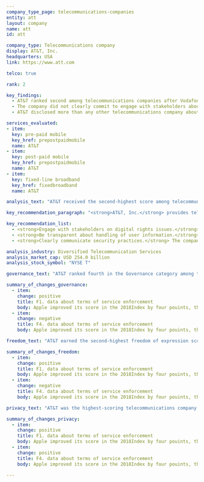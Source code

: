 ```yaml
---
company_type_page: telecommunications-companies
entity: att
layout: company
name: att
id: att

company_type: Telecommunications company
display: AT&T, Inc.
headquarters: USA
link: https://www.att.com

telco: true

rank: 2

key_findings:
  - AT&T ranked second among telecommunications companies after Vodafone, disclosing more about policies affecting freedom of expression and privacy than most of its peers.
  - The company did not clearly commit to engage with stakeholders about digital rights issues, unlike its European peers.
  - AT&T disclosed more than any other telecommunications company about policies affecting users’ privacy, but it could do more to explain what it does to keep user information secure.

services_evaluated:
- item:
  key: pre-paid mobile
  key_href: prepostpaidmobile
  name: AT&T
- item:
  key: post-paid mobile
  key_href: prepostpaidmobile
  name: AT&T
- item:
  key: fixed-line broadband
  key_href: fixedbroadband
  name: AT&T

analysis_text: "AT&T received the second-highest score among telecommunications companies, after Vodafone. The company made some improvements to policies affecting users’ freedom of expression by clarifying its processes for handling government network shutdown demands, and strengthened its commitments to users’ privacy by disclosing how users can obtain the data the company holds on them. However, AT&T’s score in the Governance category declined due to its failure to join the Global Network Initiative (GNI) after the Telecommunications Industry Dialogue became inactive in March 2017. Despite positive steps in some areas, the company should take additional steps to ensure transparency of its network management policies and practices. AT&T should also give users greater control over their own data and disclose more about its security policies and practices. In addition, the company could disclose more about how it handles government and private requests to hand over user data. <a href=\"https://www.congress.gov/bill/114th-congress/house-bill/2048\" target=\"_blank\">U.S. law</a> prohibits companies from disclosing exact numbers of government requests for stored and real-time user information they receive, which prevented AT&T from being fully transparent in that area."

key_recommendation_paragraph: "<strong>AT&T, Inc.</strong> provides telecommunications services in the United States and in Mexico, offering data and voice services to approximately <a href=\"https://www.att.com/Common/about_us/pdf/att_btn.pdf\" target=\"_blank\">152 million wireless subscribers</a>."

key_recommendation_list:
  - <strong>Engage with stakeholders on digital rights issues.</strong> The company should join the Global Network Initiative (GNI) to better address the human rights risks of diverse user groups.
  - <strong>Be transparent about handling of user information.</strong> The company should clearly disclose its practices around handling user information and give users more control over their own data.
  - <strong>Clearly communicate security practices.</strong> The company should clearly communicate to users how it handles data breaches.

analysis_industry: Diversified Telecommunication Services
analysis_market_cap: USD 254.0 billion
analysis_stock_symbol: "NYSE T"

governance_text: "AT&T ranked fourth in the Governance category among telecommunications companies, disclosing less than Vodafone, Telefónica, and Orange about how commitments to users’ freedom of expression and privacy are institutionalized within the company. AT&T publicly committed to respect human rights, including freedom of expression and privacy (G1), and it provided evidence of senior-level oversight over these issues (G2). It also disclosed some information on its grievance and remedy mechanisms (G6). However, the company’s overall score in this category declined due to a change in the company’s public commitment to engage with stakeholders (G5). As of March 2017, the Telecommunications Industry Dialogue ceased to be active, and many of its members have joined GNI. However, AT&T did not join GNI, which resulted in a score decline."

summary_of_changes_governance:
  - item:
    change: positive
    title: F1. data about terms of service enforcement
    body: Apple improved its score in the 2018Index by four pouints, the second-largest score improvement of any company evaluated(after Twitter). The company improved its public commitment.
  - item:
    change: negative
    title: F4. data about terms of service enforcement
    body: Apple improved its score in the 2018Index by four pouints, the second-largest score improvement of any company evaluated(after Twitter). The company improved its public commitment.

freedom_text: "AT&T earned the second-highest freedom of expression score among telecommunications companies, after Vodafone. <br /><br /><strong>Content and account restriction requests:</strong> AT&T was one of only four telecommunications companies to receive any credit for disclosing information about its handling of government and private requests to restrict content or accounts (F5-F7). Notably, AT&T was one of three telecommunications companies to receive any credit for publishing data on government requests to restrict content or user accounts (F6), but it did not disclose any data about private requests (F7). <br /><br /><strong>Network management and shutdowns:</strong> AT&T disclosed less information than Vodafone on its policies related to network management and shutdowns, but its disclosure was on par with Telefónica. While the company revealed reasons it may engage in network management practices, it did not commit not to engage in content blocking or prioritization practices (F9). AT&T improved its disclosure by clarifying that it would report the number of government requests to shut down its networks if it received such requests (F10). <br /><br /><strong>Identity policy:</strong> AT&T did not disclose a requirement that pre-paid mobile service users verify their identity with a government issued ID, making it, along with Vodafone, one of only two telecommunications companies evaluated to receive full credit on this indicator (F11)."

summary_of_changes_freedom:
  - item:
    change: positive
    title: F1. data about terms of service enforcement
    body: Apple improved its score in the 2018Index by four pouints, the second-largest score improvement of any company evaluated(after Twitter). The company improved its public commitment.
  - item:
    change: negative
    title: F4. data about terms of service enforcement
    body: Apple improved its score in the 2018Index by four pouints, the second-largest score improvement of any company evaluated(after Twitter). The company improved its public commitment.

privacy_text: "AT&T was the highest-scoring telecommunications company in the Privacy category. <br /><br /><strong>Handling of user information:</strong> AT&T disclosed more than all other telecommunications companies about how it handles user information (P3-P8). Still, it did not fully disclose what types of user information it collects (P3), shares (P4), and why (P5). The company revealed even less information about how long it retains user information (P6), although it and Vodafone were the only two telecommunications companies evaluated to score any points on this indicator. The company improved its disclosure regarding the options users have to access their own user data (P8). While options to download a copy of their data had already been available for AT&T’s post-paid mobile users, the company disclosed additional options for pre-paid mobile and fixed-line broadband users to access their data. <br /><br /><strong>Requests for user information:</strong> AT&T received the highest score of all telecommunications companies for disclosure of its process for responding to and complying with government and private requests for user information (P10, P11). Like all other telecommunications companies, AT&T did not indicate whether it notifies users about requests for their information (P12). <br /><br /><strong>Security:</strong> AT&T ranked second after Vodafone for disclosure of its security policies (P13-P18). It was the only one of its peers to receive full credit for disclosure of its internal processes for ensuring that user data is secure (P13). While AT&T was one of only four companies in the entire Index to reveal any information about how it handles data breaches, its disclosure still fell short (P15)."

summary_of_changes_privacy:
  - item:
    change: positive
    title: F1. data about terms of service enforcement
    body: Apple improved its score in the 2018Index by four pouints, the second-largest score improvement of any company evaluated(after Twitter). The company improved its public commitment.
  - item:
    change: positive
    title: F4. data about terms of service enforcement
    body: Apple improved its score in the 2018Index by four pouints, the second-largest score improvement of any company evaluated(after Twitter). The company improved its public commitment.

---
```

